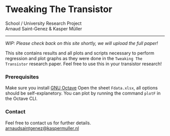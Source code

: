 # Tweaking The Transistor
School / University Research Project  
Arnaud Saint-Genez & Kasper Müller

----

_WIP: Please check back on this site shortly, we will upload the full paper!_

This site contains results and all plots and scripts necessary to perform regression and plot graphs as they were done in the `Tweaking The Transistor` research paper. Feel free to use this in your transistor research!

### Prerequisites
Make sure you install [GNU Octave](https://www.gnu.org/software/octave/)
Open the sheet `Fdata.xlsx`, all options should be self-explanetory.
You can plot by running the command `plotF` in the Octave CLI.

### Contact
Feel free to contact us for further details.
arnaudsaintgenez@kaspermuller.nl
